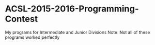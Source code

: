 # ACSL-2015-2016-Programming-Contest
My programs for Intermediate and Junior Divisions
Note: Not all of these programs worked perfectly
